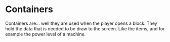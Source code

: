 # Containers

Containers are... well they are used when the player opens a block. They hold the data that is needed to be draw to the screen. Like the items, and for example the power level of a machine.

